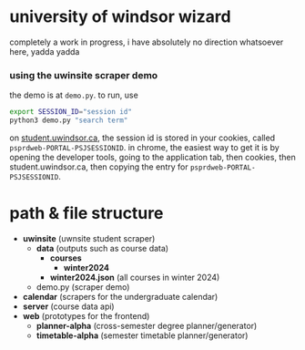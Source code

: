 # university of windsor wizard
completely a work in progress, i have absolutely no direction whatsoever here, yadda yadda

### using the uwinsite scraper demo
the demo is at `demo.py`. to run, use 
```bash
export SESSION_ID="session id"
python3 demo.py "search term"
```
on [student.uwindsor.ca](https://student.uwindsor.ca), the session id is stored in your cookies, called `psprdweb-PORTAL-PSJSESSIONID`. in chrome, the easiest way to get it is by opening the developer tools, going to the application tab, then cookies, then student.uwindsor.ca, then copying the entry for `psprdweb-PORTAL-PSJSESSIONID`.

# path & file structure
- **uwinsite** (uwnsite student scraper)
	- **data** (outputs such as course data)
		- **courses**
			- **winter2024**
		- **winter2024.json** (all courses in winter 2024)
	- demo.py (scraper demo)
- **calendar** (scrapers for the undergraduate calendar)
- **server** (course data api)
- **web** (prototypes for the frontend)
	- **planner-alpha** (cross-semester degree planner/generator)
	- **timetable-alpha** (semester timetable planner/generator)

